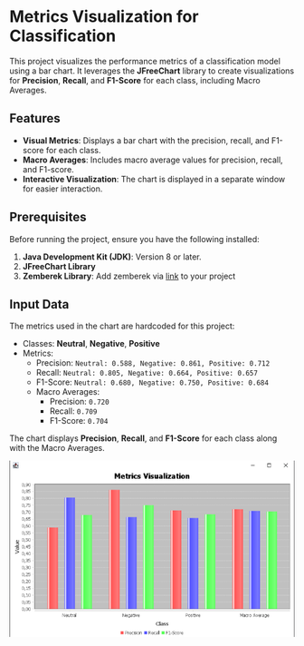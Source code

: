 # Metrics Visualization for Classification

This project visualizes the performance metrics of a classification model using a bar chart. It leverages the **JFreeChart** library to create visualizations for **Precision**, **Recall**, and **F1-Score** for each class, including Macro Averages.

## Features
- **Visual Metrics**: Displays a bar chart with the precision, recall, and F1-score for each class.
- **Macro Averages**: Includes macro average values for precision, recall, and F1-score.
- **Interactive Visualization**: The chart is displayed in a separate window for easier interaction.

## Prerequisites
Before running the project, ensure you have the following installed:
1. **Java Development Kit (JDK)**: Version 8 or later.
2. **JFreeChart Library**
3. **Zemberek Library**: Add zemberek via [link](https://github.com/ahmetaa/zemberek-nlp) to your project

## Input Data
The metrics used in the chart are hardcoded for this project:
- Classes: **Neutral**, **Negative**, **Positive**
- Metrics:
  - Precision: `Neutral: 0.588, Negative: 0.861, Positive: 0.712`
  - Recall: `Neutral: 0.805, Negative: 0.664, Positive: 0.657`
  - F1-Score: `Neutral: 0.680, Negative: 0.750, Positive: 0.684`
  - Macro Averages:
    - Precision: `0.720`
    - Recall: `0.709`
    - F1-Score: `0.704`

The chart displays **Precision**, **Recall**, and **F1-Score** for each class along with the Macro Averages.

![Metrics Visualization](https://github.com/Biromedic/NLP_Project/blob/main/chart.png)